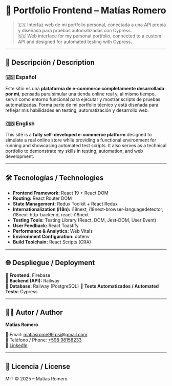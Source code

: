 # 🎨 Portfolio Frontend – Matías Romero

> 🇪🇸 Interfaz web de mi portfolio personal, conectada a una API propia y diseñada para pruebas automatizadas con Cypress.  
> 🇬🇧 Web interface for my personal portfolio, connected to a custom API and designed for automated testing with Cypress.

------------------------------------------------------------------

## 📌 Descripción / Description

### 🇪🇸 Español
Este sitio es una **plataforma de e-commerce completamente desarrollada por mí**, pensada para simular una tienda online real y, al mismo tiempo, servir como entorno funcional para ejecutar y mostrar scripts de pruebas automatizadas. Forma parte de mi portfolio técnico y está diseñada para reflejar mis habilidades en testing, automatización y desarrollo web.

### 🇬🇧 English
This site is a **fully self-developed e-commerce platform** designed to simulate a real online store while providing a functional environment for running and showcasing automated test scripts. It also serves as a technical portfolio to demonstrate my skills in testing, automation, and web development.

------------------------------------------------------------------

## 🛠 Tecnologías / Technologies

- **Frontend Framework:** React 19 + React DOM  
- **Routing:** React Router DOM  
- **State Management:** Redux Toolkit + React Redux  
- **Internationalization (i18n):** i18next, i18next-browser-languagedetector, i18next-http-backend, react-i18next  
- **Testing Tools:** Testing Library (React, DOM, Jest-DOM, User Event)  
- **User Feedback:** React Toastify  
- **Performance & Analytics:** Web Vitals  
- **Environment Configuration:** dotenv  
- **Build Toolchain:** React Scripts (CRA)

------------------------------------------------------------------

## 🌐 Despliegue / Deployment

🎨 **Frontend:** Firebase  
🚀 **Backend (API):** Railway  
🌱 **Database:** Railway (PostgreSQL)
🧪 **Tests Automatizados / Automated Tests:** Cypress

------------------------------------------------------------------

## 👨‍💻 Autor / Author 

**Matías Romero**

📧 Email: [matiasrome99.psi@gmail.com](mailto:matiasrome99.psi@gmail.com)  
📱 Teléfono / Phone: [+598 98158233](https://wa.me/59898158233)  
🔗 [LinkedIn](https://www.linkedin.com/in/matias-romero-qa-testing/)

------------------------------------------------------------------

## 📃 Licencia / License

MIT © 2025 – Matías Romero
